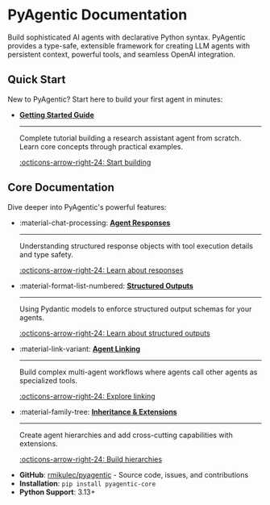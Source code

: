 # PyAgentic Documentation

Build sophisticated AI agents with declarative Python syntax. PyAgentic provides a type-safe, extensible framework for creating LLM agents with persistent context, powerful tools, and seamless OpenAI integration.

## Quick Start

New to PyAgentic? Start here to build your first agent in minutes:

<div class="grid cards" markdown>

- **[Getting Started Guide](getting-started.md)**

    ---

    Complete tutorial building a research assistant agent from scratch. Learn core concepts through practical examples.

    [:octicons-arrow-right-24: Start building](getting-started.md)

</div>

## Core Documentation

Dive deeper into PyAgentic's powerful features:

<div class="grid cards" markdown>

- :material-chat-processing: **[Agent Responses](responses.md)**

    ---

    Understanding structured response objects with tool execution details and type safety.

    [:octicons-arrow-right-24: Learn about responses](responses.md)

- :material-format-list-numbered: **[Structured Outputs](structured-output.md)**

    ---

    Using Pydantic models to enforce structured output schemas for your agents.

    [:octicons-arrow-right-24: Learn about structured outputs](structured-output.md)

- :material-link-variant: **[Agent Linking](agent-linking.md)**

    ---

    Build complex multi-agent workflows where agents call other agents as specialized tools.

    [:octicons-arrow-right-24: Explore linking](agent-linking.md)

- :material-family-tree: **[Inheritance & Extensions](Inheritance.md)**

    ---

    Create agent hierarchies and add cross-cutting capabilities with extensions.

    [:octicons-arrow-right-24: Build hierarchies](Inheritance.md)

</div>


- **GitHub**: [rmikulec/pyagentic](https://github.com/rmikulec/pyagentic) - Source code, issues, and contributions
- **Installation**: `pip install pyagentic-core`
- **Python Support**: 3.13+